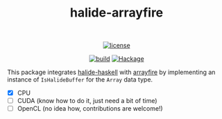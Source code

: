 <h1 align="center">
halide-arrayfire
</h1>

<div align="center">
<br />

[![license](https://img.shields.io/github/license/twesterhout/halide-haskell.svg?style=flat-square)](LICENSE)

[![build](https://img.shields.io/github/actions/workflow/status/twesterhout/halide-haskell/ci.yml?style=flat-square)](https://github.com/twesterhout/halide-haskell/actions/workflows/ci.yml)
[![Hackage](https://img.shields.io/hackage/v/halide-arrayfire?style=flat-square)](https://hackage.haskell.org/package/halide-arrayfire)

</div>

This package integrates
[halide-haskell](https://github.com/twesterhout/halide-haskell/) with
[arrayfire](https://github.com/arrayfire/arrayfire-haskell) by implementing
an instance of `IsHalideBuffer` for the `Array` data type.

  - [X] CPU
  - [ ] CUDA (know how to do it, just need a bit of time)
  - [ ] OpenCL (no idea how, contributions are welcome!)
